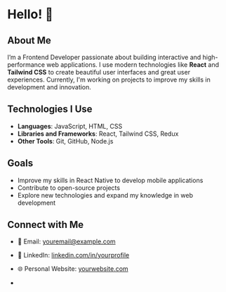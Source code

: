 # Hello! 👋

## About Me

I’m a Frontend Developer passionate about building interactive and high-performance web applications. I use modern technologies like **React** and **Tailwind CSS** to create beautiful user interfaces and great user experiences. Currently, I'm working on projects to improve my skills in development and innovation.

## Technologies I Use

- **Languages**: JavaScript, HTML, CSS
- **Libraries and Frameworks**: React, Tailwind CSS, Redux
- **Other Tools**: Git, GitHub, Node.js

## Goals

- Improve my skills in React Native to develop mobile applications
- Contribute to open-source projects
- Explore new technologies and expand my knowledge in web development

## Connect with Me

- 📧 Email: [youremail@example.com](isob83709@gmail.com)
- 🔗 LinkedIn: [linkedin.com/in/yourprofile](https://linkedin.com/in/yourprofile)
- 🌐 Personal Website: [yourwebsite.com](https://yourwebsite.com)

- 
